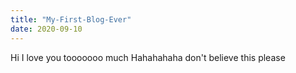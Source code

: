 ```yaml
---
title: "My-First-Blog-Ever"
date: 2020-09-10
---
```


Hi
I love you tooooooo much
Hahahahaha don't believe this please
